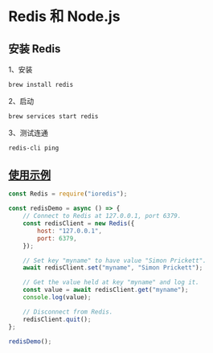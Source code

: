 # Redis 和 Node.js

## 安装 Redis

1、安装

```bash
brew install redis
```

2、启动

```bash
brew services start redis
```

3、测试连通

```bash
redis-cli ping
```

## [使用示例](/demo/Redis和Node.js.js)

```javascript
const Redis = require("ioredis");

const redisDemo = async () => {
    // Connect to Redis at 127.0.0.1, port 6379.
    const redisClient = new Redis({
        host: "127.0.0.1",
        port: 6379,
    });

    // Set key "myname" to have value "Simon Prickett".
    await redisClient.set("myname", "Simon Prickett");

    // Get the value held at key "myname" and log it.
    const value = await redisClient.get("myname");
    console.log(value);

    // Disconnect from Redis.
    redisClient.quit();
};

redisDemo();
```
